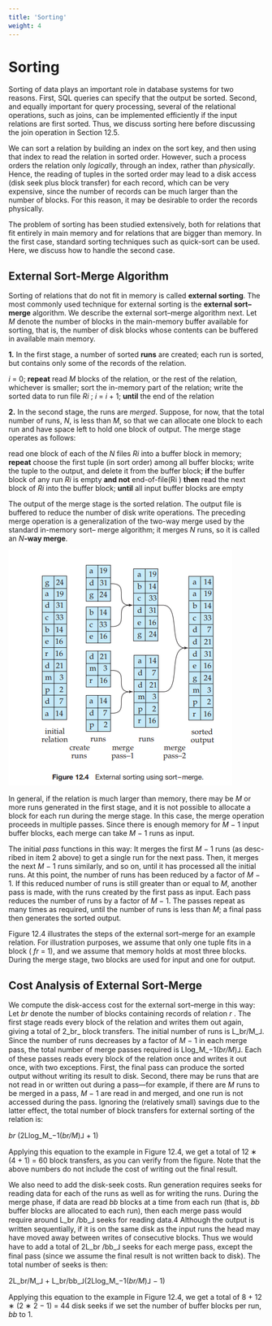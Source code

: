 ```yaml
---
title: 'Sorting'
weight: 4
---
```


# Sorting

Sorting of data plays an important role in database systems for two reasons. First, SQL queries can specify that the output be sorted. Second, and equally important for query processing, several of the relational operations, such as joins, can be implemented efficiently if the input relations are first sorted. Thus, we discuss sorting here before discussing the join operation in Section 12.5.

We can sort a relation by building an index on the sort key, and then using that index to read the relation in sorted order. However, such a process orders the relation only _logically_, through an index, rather than _physically_. Hence, the reading of tuples in the sorted order may lead to a disk access (disk seek plus block transfer) for each record, which can be very expensive, since the number of records can be much larger than the number of blocks. For this reason, it may be desirable to order the records physically.

The problem of sorting has been studied extensively, both for relations that fit entirely in main memory and for relations that are bigger than memory. In the first case, standard sorting techniques such as quick-sort can be used. Here, we discuss how to handle the second case.

## External Sort-Merge Algorithm

Sorting of relations that do not fit in memory is called **external sorting**. The most commonly used technique for external sorting is the **external sort–merge** algorithm. We describe the external sort–merge algorithm next. Let _M_ denote the number of blocks in the main-memory buffer available for sorting, that is, the number of disk blocks whose contents can be buffered in available main memory.

**1\.** In the first stage, a number of sorted **runs** are created; each run is sorted, but contains only some of the records of the relation.

_i_ \= 0; 
**repeat**
    read _M_ blocks of the relation, or the rest of the relation,
    whichever is smaller;
    sort the in-memory part of the relation; 
    write the sorted data to run file _Ri_ ; 
    _i_ \= _i_ \+ 1;
**until** the end of the relation

**2\.** In the second stage, the runs are _merged_. Suppose, for now, that the total number of runs, _N_, is less than _M_, so that we can allocate one block to each run and have space left to hold one block of output. The merge stage operates as follows:

read one block of each of the _N_ files _Ri_ into a buffer block in memory; 
**repeat**
choose the first tuple (in sort order) among all buffer blocks; 
write the tuple to the output, and delete it from the buffer block; 
**if** the buffer block of any run _Ri_ is empty **and not** end-of-file(Ri )
        **then** read the next block of _Ri_ into the buffer block; 
**until** all input buffer blocks are empty

The output of the merge stage is the sorted relation. The output file is buffered to reduce the number of disk write operations. The preceding merge operation is a generalization of the two-way merge used by the standard in-memory sort– merge algorithm; it merges _N_ runs, so it is called an _N_**\-way merge**.

![Alt text](image-47.png)

In general, if the relation is much larger than memory, there may be _M_ or more runs generated in the first stage, and it is not possible to allocate a block for each run during the merge stage. In this case, the merge operation proceeds in multiple passes. Since there is enough memory for _M_ − 1 input buffer blocks, each merge can take _M_ − 1 runs as input.

The initial _pass_ functions in this way: It merges the first _M_ − 1 runs (as desc- ribed in item 2 above) to get a single run for the next pass. Then, it merges the next _M_ − 1 runs similarly, and so on, until it has processed all the initial runs. At this point, the number of runs has been reduced by a factor of _M_ − 1. If this reduced number of runs is still greater than or equal to _M_, another pass is made, with the runs created by the first pass as input. Each pass reduces the number of runs by a factor of _M_ − 1. The passes repeat as many times as required, until the number of runs is less than _M_; a final pass then generates the sorted output.

Figure 12.4 illustrates the steps of the external sort–merge for an example relation. For illustration purposes, we assume that only one tuple fits in a block ( _fr_ \= 1), and we assume that memory holds at most three blocks. During the merge stage, two blocks are used for input and one for output.

## Cost Analysis of External Sort-Merge

We compute the disk-access cost for the external sort–merge in this way: Let _br_ denote the number of blocks containing records of relation _r_ . The first stage reads every block of the relation and writes them out again, giving a total of 2_br_ block transfers. The initial number of runs is L_br/M_⅃. Since the number of runs decreases by a factor of _M_ − 1 in each merge pass, the total number of merge passes required is Llog_M_−1(_br/M_)⅃. Each of these passes reads every block of the relation once and writes it out once, with two exceptions. First, the final pass can produce the sorted output without writing its result to disk. Second, there may be runs that are not read in or written out during a pass—for example, if there are _M_ runs to be merged in a pass, _M_ − 1 are read in and merged, and one run is not accessed during the pass. Ignoring the (relatively small) savings due to the latter effect, the total number of block transfers for external sorting of the relation is:

_br_ (2Llog_M_−1(_br/M_)⅃ + 1)

Applying this equation to the example in Figure 12.4, we get a total of 12 ∗ (4 + 1) = 60 block transfers, as you can verify from the figure. Note that the above numbers do not include the cost of writing out the final result.

We also need to add the disk-seek costs. Run generation requires seeks for reading data for each of the runs as well as for writing the runs. During the merge phase, if data are read _bb_ blocks at a time from each run (that is, _bb_ buffer blocks are allocated to each run), then each merge pass would require around L_br /bb_⅃ seeks for reading data.4 Although the output is written sequentially, if it is on the same disk as the input runs the head may have moved away between writes of consecutive blocks. Thus we would have to add a total of 2L_br /bb_⅃ seeks for each merge pass, except the final pass (since we assume the final result is not written back to disk). The total number of seeks is then:

2L_br/M_⅃ + L_br/bb_⅃(2Llog_M_−1(_br/M_)⅃ − 1)

Applying this equation to the example in Figure 12.4, we get a total of 8 + 12 ∗ (2 ∗ 2 − 1) = 44 disk seeks if we set the number of buffer blocks per run, _bb_ to 1.

